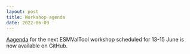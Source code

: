 ```yaml
---
layout: post
title: Workshop agenda
date: 2022-06-09
---
```


[Aagenda](https://github.com/ESMValGroup/Community/files/8869651/Agenda_ESMValTool_WS_2022-06.pdf)
for the next ESMValTool workshop scheduled for 13-15 June is now available on GitHub.
